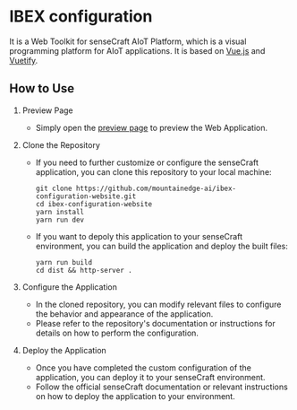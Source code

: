 # IBEX configuration 


It is a Web Toolkit for senseCraft AIoT Platform, which is a visual programming platform for AIoT applications. It is based on [Vue.js](https://vuejs.org/) and [Vuetify](https://vuetifyjs.com/).

## How to Use

1. Preview Page
   - Simply open the [preview page](https://mountainedge-ai/ibex-configuration-website/) to preview the Web Application.

2. Clone the Repository
   - If you need to further customize or configure the senseCraft application, you can clone this repository to your local machine:
     ```
     git clone https://github.com/mountainedge-ai/ibex-configuration-website.git
     cd ibex-configuration-website
     yarn install
     yarn run dev
     ```
   - If you want to depoly this application to your senseCraft environment, you can build the application and deploy the built files:
     ```
     yarn run build
     cd dist && http-server .
     ``` 

3. Configure the Application
   - In the cloned repository, you can modify relevant files to configure the behavior and appearance of the application.
   - Please refer to the repository's documentation or instructions for details on how to perform the configuration.

4. Deploy the Application
   - Once you have completed the custom configuration of the application, you can deploy it to your senseCraft environment.
   - Follow the official senseCraft documentation or relevant instructions on how to deploy the application to your environment.

